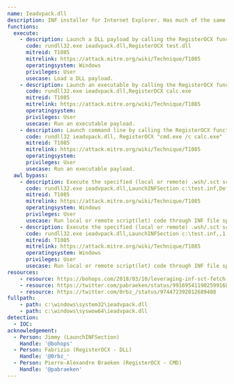 ```yaml
---
name: Ieadvpack.dll
description: INF installer for Internet Explorer. Has much of the same functionality as advpack.dll.
functions:
  execute:
    - description: Launch a DLL payload by calling the RegisterOCX function.
      code: rundll32.exe ieadvpack.dll,RegisterOCX test.dll
      mitreid: T1085
      mitrelink: https://attack.mitre.org/wiki/Technique/T1085
      operatingsystem: Windows
      privileges: User
      usecase: Load a DLL payload.
    - description: Launch an executable by calling the RegisterOCX function.
      code: rundll32.exe ieadvpack.dll,RegisterOCX calc.exe
      mitreid: T1085
      mitrelink: https://attack.mitre.org/wiki/Technique/T1085
      operatingsystem: 
      privileges: User
      usecase: Run an executable payload.
    - description: Launch command line by calling the RegisterOCX function.
      code: rundll32 ieadvpack.dll, RegisterOCX "cmd.exe /c calc.exe"
      mitreid: T1085
      mitrelink: https://attack.mitre.org/wiki/Technique/T1085
      operatingsystem: 
      privileges: User
      usecase: Run an executable payload.
  awl bypass:
    - description: Execute the specified (local or remote) .wsh/.sct script with scrobj.dll in the .inf file by calling an information file directive (section name specified).
      code: rundll32.exe ieadvpack.dll,LaunchINFSection c:\test.inf,DefaultInstall_SingleUser,1,
      mitreid: T1085
      mitrelink: https://attack.mitre.org/wiki/Technique/T1085
      operatingsystem: Windows
      privileges: User
      usecase: Run local or remote script(let) code through INF file specification.
    - description: Execute the specified (local or remote) .wsh/.sct script with scrobj.dll in the .inf file by calling an information file directive (DefaultInstall section implied).
      code: rundll32.exe ieadvpack.dll,LaunchINFSection c:\test.inf,,1,
      mitreid: T1085
      mitrelink: https://attack.mitre.org/wiki/Technique/T1085
      operatingsystem: Windows
      privileges: User
      usecase: Run local or remote script(let) code through INF file specification.
resources:
    - resource: https://bohops.com/2018/03/10/leveraging-inf-sct-fetch-execute-techniques-for-bypass-evasion-persistence-part-2/
    - resource: https://twitter.com/pabraeken/status/991695411902599168
    - resource: https://twitter.com/0rbz_/status/974472392012689408
fullpath:
    - path: c:\windows\system32\ieadvpack.dll
    - path: c:\windows\syswow64\ieadvpack.dll
detection:
  - IOC: 
acknowledgement:
  - Person: Jimmy (LaunchINFSection)
    Handle: '@bohops'
  - Person: Fabrizio (RegisterOCX - DLL)
    Handle: '@0rbz_'
  - Person: Pierre-Alexandre Braeken (RegisterOCX - CMD)
    Handle: '@pabraeken'
---
```

